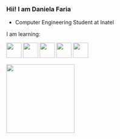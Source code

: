 ### Hii! I am Daniela Faria

-  Computer Engineering Student at Inatel

I am learning:

<img src="https://cdn.jsdelivr.net/gh/devicons/devicon/icons/git/git-original.svg" width="40" height="40"/> <img src="https://cdn.jsdelivr.net/gh/devicons/devicon/icons/java/java-plain.svg" width="40" height="40"/> <img src="https://cdn.jsdelivr.net/gh/devicons/devicon/icons/javascript/javascript-original.svg" width="40" height="40"/> <img src="https://cdn.jsdelivr.net/gh/devicons/devicon/icons/cplusplus/cplusplus-plain.svg" width="40" height="40"/> <img src="https://cdn.jsdelivr.net/gh/devicons/devicon/icons/mysql/mysql-plain-wordmark.svg" width="40" height="40"/>

<div>
<a href="https://github.com/01danifaria">
<img height="180em" src="https://github-readme-stats.vercel.app/api?username=01danifaria&show_icons=true&theme=dracula&include_all_commits=true&count_private=true"/>
</div>

